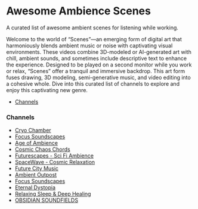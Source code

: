 # Awesome Ambience Scenes

A curated list of awesome ambient scenes for listening while working.

Welcome to the world of “Scenes”—an emerging form of digital art that
harmoniously blends ambient music or noise with captivating visual environments.
These videos combine 3D-modeled or AI-generated art with chill, ambient sounds,
and sometimes include descriptive text to enhance the experience. Designed
to be played on a second monitor while you work or relax, “Scenes” offer a
tranquil and immersive backdrop. This art form fuses drawing, 3D modeling,
semi-generative music, and video editing into a cohesive whole. Dive into this
curated list of channels to explore and enjoy this captivating new genre.


+ [Channels](#channels)

### Channels

* [Cryo Chamber](https://www.youtube.com/@cryochamberlabel)
* [Focus Soundscapes](https://www.youtube.com/@FocusSoundscapesMusic)
* [Age of Ambience](https://www.youtube.com/@AgeOfAmbienceASMR)
* [Cosmic Chaos Chords](https://www.youtube.com/@CosmicChaosChords)
* [Futurescapes - Sci Fi Ambience](https://www.youtube.com/@Futurescapes-SciFiAmbience)
* [SpaceWave - Cosmic Relaxation](https://www.youtube.com/@spacewavecr)
* [Future City Music](https://www.youtube.com/@FutureCityAmbient)
* [Ambient Outpost](https://www.youtube.com/@ambientoutpost)
* [Focus Soundscapes](https://www.youtube.com/@FocusSoundscapesMusic)
* [Eternal Dystopia](https://www.youtube.com/@EternalDystopiaMusic)
* [Relaxing Sleep & Deep Healing](https://www.youtube.com/@RelaxingSleepDeepHealing)
* [OBSIDIAN SOUNDFIELDS](https://www.youtube.com/@OBSIDIANSOUNDFIELDS)

